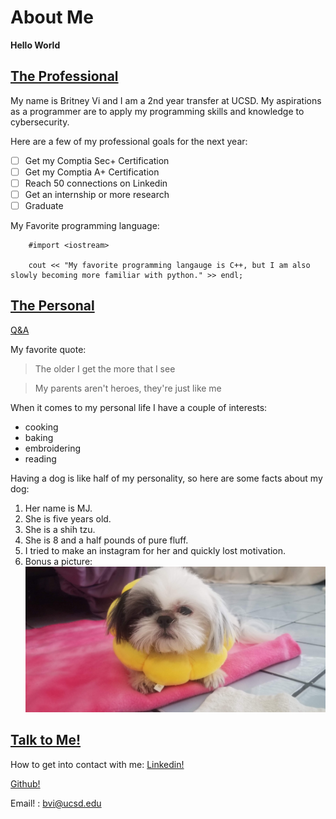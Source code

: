 # About Me
**Hello World**

## [The Professional](https://britneyvi.github.io/CSE110_FA2021/#:~:text=Hello%20World-,The%20Professional,-My%20name%20is)

My name is Britney Vi and I am a 2nd year transfer at UCSD. My aspirations as a programmer are to apply my programming skills and knowledge to cybersecurity. 

Here are a few of my professional goals for the next year: 
- [ ] Get my Comptia Sec+ Certification
- [ ] Get my Comptia A+ Certification 
- [ ] Reach 50 connections on Linkedin
- [ ] Get an internship or more research 
- [ ] Graduate 

My Favorite programming language: 
```
    #import <iostream>

    cout << "My favorite programming langauge is C++, but I am also slowly becoming more familiar with python." >> endl; 
```

## [The Personal](https://britneyvi.github.io/CSE110_FA2021/#:~:text=with%20python.%22%20%3E%3E%20endl%3B-,The%20Personal,-Q%26A)

[Q&A](qna.md)

My favorite quote: 
>The older I get the more that I see

>My parents aren't heroes, they're just like me

When it comes to my personal life I have a couple of interests: 
- cooking
- baking 
- embroidering 
- reading 

Having a dog is like half of my personality, so here are some facts about my dog: 
1. Her name is MJ.
2. She is five years old.
3. She is a shih tzu.
4. She is 8 and a half pounds of pure fluff. 
5. I tried to make an instagram for her and quickly lost motivation.
6. Bonus a picture:  
   ![](MJsrs.jpg)

## [Talk to Me!](https://britneyvi.github.io/CSE110_FA2021/#:~:text=Bonus%20a%20picture%3A-,Talk%20to%20Me!,-How%20to%20get)
How to get into contact with me: 
[Linkedin!](https://www.linkedin.com/in/britney-vi/)

[Github!](https://github.com/BritneyVi)

Email! : bvi@ucsd.edu
